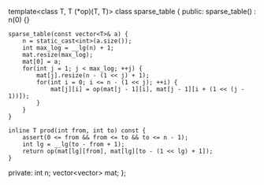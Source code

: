 template<class T, T (*op)(T, T)>
class sparse_table {
public:
	sparse_table() : n(0) {}

	sparse_table(const vector<T>& a) {
		n = static_cast<int>(a.size());
		int max_log = __lg(n) + 1;
		mat.resize(max_log);
		mat[0] = a;
		for(int j = 1; j < max_log; ++j) {
			mat[j].resize(n - (1 << j) + 1);
			for(int i = 0; i <= n - (1 << j); ++i) {
				mat[j][i] = op(mat[j - 1][i], mat[j - 1][i + (1 << (j - 1))]);
			}
		}
	}

	inline T prod(int from, int to) const {
		assert(0 <= from && from <= to && to <= n - 1);
		int lg = __lg(to - from + 1);
		return op(mat[lg][from], mat[lg][to - (1 << lg) + 1]);
	}

private:
	int n;
	vector<vector<T>> mat;
};
